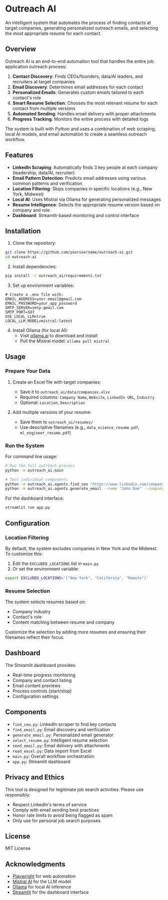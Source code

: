 # Outreach AI

An intelligent system that automates the process of finding contacts at target companies, generating personalized outreach emails, and selecting the most appropriate resume for each contact.

## Overview

Outreach AI is an end-to-end automation tool that handles the entire job application outreach process:

1. **Contact Discovery**: Finds CEOs/founders, data/AI leaders, and recruiters at target companies
2. **Email Discovery**: Determines email addresses for each contact
3. **Personalized Emails**: Generates custom emails tailored to each contact's role
4. **Smart Resume Selection**: Chooses the most relevant resume for each contact from multiple versions
5. **Automated Sending**: Handles email delivery with proper attachments
6. **Progress Tracking**: Monitors the entire process with detailed logs

The system is built with Python and uses a combination of web scraping, local AI models, and email automation to create a seamless outreach workflow.

## Features

- **LinkedIn Scraping**: Automatically finds 3 key people at each company (leadership, data/AI, recruiter)
- **Email Pattern Detection**: Predicts email addresses using various common patterns and verification
- **Location Filtering**: Skips companies in specific locations (e.g., New York, Midwest)
- **Local AI**: Uses Mistral via Ollama for generating personalized messages
- **Resume Intelligence**: Selects the appropriate resume version based on company and role
- **Dashboard**: Streamlit-based monitoring and control interface

## Installation

1. Clone the repository:
```bash
git clone https://github.com/yourusername/outreach-ai.git
cd outreach-ai
```

2. Install dependencies:
```bash
pip install -r outreach_ai/requirements.txt
```

3. Set up environment variables:
```
# Create a .env file with:
EMAIL_ADDRESS=your.email@gmail.com
EMAIL_PASSWORD=your_app_password
SMTP_SERVER=smtp.gmail.com
SMTP_PORT=587
USE_LOCAL_LLM=true
LOCAL_LLM_MODEL=mistral:latest
```

4. Install Ollama (for local AI):
   - Visit [ollama.ai](https://ollama.ai) to download and install
   - Pull the Mistral model: `ollama pull mistral`

## Usage

### Prepare Your Data

1. Create an Excel file with target companies:
   - Save it to `outreach_ai/data/companies.xlsx`
   - Required columns: `Company Name`, `Website`, `LinkedIn URL`, `Industry`
   - Optional: `Location`, `Description`

2. Add multiple versions of your resume:
   - Save them to `outreach_ai/resumes/`
   - Use descriptive filenames (e.g., `data_science_resume.pdf`, `ml_engineer_resume.pdf`)

### Run the System

For command line usage:
```bash
# Run the full outreach process
python -m outreach_ai.main

# Test individual components
python -m outreach_ai.agents.find_ceo "https://www.linkedin.com/company/example"
python -m outreach_ai.agents.generate_email --name "John Doe" --company "Example Inc" --industry "Tech"
```

For the dashboard interface:
```bash
streamlit run app.py
```

## Configuration

### Location Filtering

By default, the system excludes companies in New York and the Midwest. To customize this:

1. Edit the `EXCLUDED_LOCATIONS` list in `main.py`
2. Or set the environment variable:
```bash
export EXCLUDED_LOCATIONS='["New York", "California", "Remote"]'
```

### Resume Selection

The system selects resumes based on:
- Company industry
- Contact's role
- Content matching between resume and company

Customize the selection by adding more resumes and ensuring their filenames reflect their focus.

## Dashboard

The Streamlit dashboard provides:
- Real-time progress monitoring
- Company and contact listing
- Email content previews
- Process controls (start/stop)
- Configuration settings

## Components

- `find_ceo.py`: LinkedIn scraper to find key contacts
- `find_email.py`: Email discovery and verification
- `generate_email.py`: Personalized email generator
- `select_resume.py`: Intelligent resume selection
- `send_email.py`: Email delivery with attachments
- `read_excel.py`: Data import from Excel
- `main.py`: Overall workflow orchestration
- `app.py`: Streamlit dashboard

## Privacy and Ethics

This tool is designed for legitimate job search activities. Please use responsibly:
- Respect LinkedIn's terms of service
- Comply with email sending best practices
- Honor rate limits to avoid being flagged as spam
- Only use for personal job search purposes

## License

MIT License

## Acknowledgments

- [Playwright](https://playwright.dev/) for web automation
- [Mistral AI](https://mistral.ai/) for the LLM model
- [Ollama](https://ollama.ai/) for local AI inference
- [Streamlit](https://streamlit.io/) for the dashboard interface
